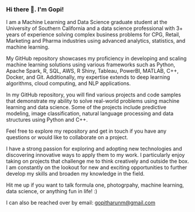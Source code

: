 ### Hi there 👋. I'm Gopi!

I am a Machine Learning and Data Science graduate student at the University of Southern California and a data science professional with 3+ years of experience solving complex business problems for CPG, Retail, Marketing and Pharma industries using advanced analytics, statistics, and machine learning.

My GitHub repository showcases my proficiency in developing and scaling machine learning solutions using various frameworks such as Python, Apache Spark, R, SQL, AWS, R Shiny, Tableau, PowerBI, MATLAB, C++, Docker, and Git. Additionally, my expertise extends to deep learning algorithms, cloud computing, and NLP applications.

In my GitHub repository, you will find various projects and code samples that demonstrate my ability to solve real-world problems using machine learning and data science. Some of the projects include  predictive modeling, image classification, natural language processing and data structures using Python and C++. 

Feel free to explore my repository and get in touch if you have any questions or would like to collaborate on a project.

I have a strong passion for exploring and adopting new technologies and discovering innovative ways to apply them to my work. I particularly enjoy taking on projects that challenge me to think creatively and outside the box. I am constantly on the lookout for new and exciting opportunities to further develop my skills and broaden my knowledge in the field.

Hit me up if you want to talk formula one, photogrpahy, machine learning, data science, or anything fun in life! :)

I can also be reached over by email: gopitharunm@gmail.com

